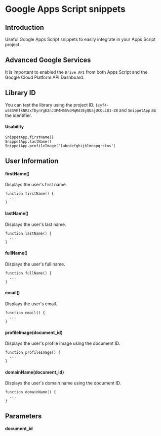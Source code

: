 # Google Apps Script snippets

## Introduction
Useful Google Apps Script snippets to easily integrate in your Apps Script project.

## Advanced Google Services
It is important to enabled the `Drive API` from both Apps Script and the Google Cloud Platform API Dashboard.

## Library ID
You can test the library using the project ID.
`1cyf4-wSESVKfkNR2xfDynYgE2nJ3P4M5SVoMqRd3EyQUajUCQLiU1-Z8` and `SnippetApp` as the identifier.
#### Usability
`SnippetApp.firstName()`<br/>
`SnippetApp.lastName()`<br/>
`SnippetApp.profileImage('1abcdefghijklmnopqrstuv')`

## User Information
#### firstName()
Displays the user's first name.
```
function firstName() {
  ...
}
```

#### lastName()
Displays the user's last name.
```
function lastName() {
  ...
}
```

#### fullName()
Displays the user's full name.
```
function fullName() {
  ...
}
```

#### email()
Displays the user's email.
```
function email() {
  ...
}
```

#### profileImage(document_id)
Displays the user's profile image using the document ID.
```
function profileImage() {
  ...
}
```


#### domainName(document_id)
Displays the user's domain name using the document ID.
```
function domainName() {
  ...
}
```

## Parameters
#### document_id
